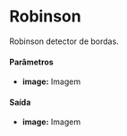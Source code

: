 # Robinson

Robinson detector de bordas.

#### Parâmetros
* __image:__ Imagem

#### Saída
* __image:__ Imagem
